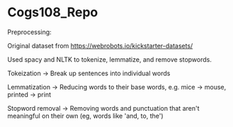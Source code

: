 # Cogs108_Repo
 
Preprocessing: 

Original dataset from https://webrobots.io/kickstarter-datasets/  

Used spacy and NLTK to tokenize, lemmatize, and remove stopwords.  

  Tokeization -> Break up sentences into individual words
  
  Lemmatization -> Reducing words to their base words, e.g. mice -> mouse, printed -> print  
  
  Stopword removal -> Removing words and punctuation that aren't meaningful on their own (eg, words like 'and, to, the')   
